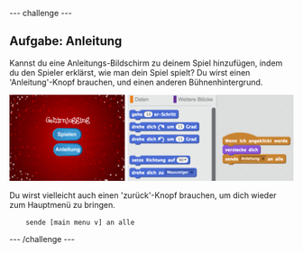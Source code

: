\--- challenge \---

## Aufgabe: Anleitung

Kannst du eine Anleitungs-Bildschirm zu deinem Spiel hinzufügen, indem du den Spieler erklärst, wie man dein Spiel spielt? Du wirst einen 'Anleitung'-Knopf brauchen, und einen anderen Bühnenhintergrund.

![screenshot](images/brain-instructions.png)

Du wirst vielleicht auch einen 'zurück'-Knopf brauchen, um dich wieder zum Hauptmenü zu bringen.

```blocks
    sende [main menu v] an alle
```

\--- /challenge \---